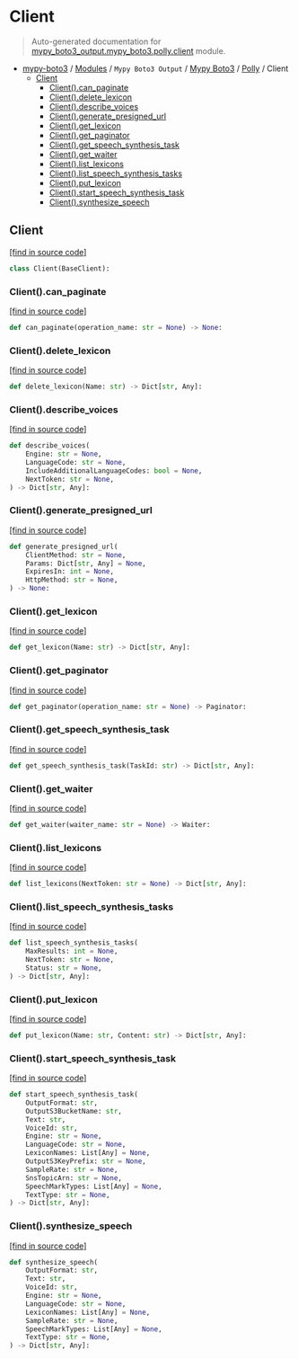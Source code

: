 # Client

> Auto-generated documentation for [mypy_boto3_output.mypy_boto3.polly.client](https://github.com/vemel/mypy_boto3/blob/master/mypy_boto3_output/mypy_boto3/polly/client.py) module.

- [mypy-boto3](../../../README.md#mypy_boto3) / [Modules](../../../MODULES.md#mypy-boto3-modules) / `Mypy Boto3 Output` / [Mypy Boto3](../index.md#mypy-boto3) / [Polly](index.md#polly) / Client
    - [Client](#client)
        - [Client().can_paginate](#clientcan_paginate)
        - [Client().delete_lexicon](#clientdelete_lexicon)
        - [Client().describe_voices](#clientdescribe_voices)
        - [Client().generate_presigned_url](#clientgenerate_presigned_url)
        - [Client().get_lexicon](#clientget_lexicon)
        - [Client().get_paginator](#clientget_paginator)
        - [Client().get_speech_synthesis_task](#clientget_speech_synthesis_task)
        - [Client().get_waiter](#clientget_waiter)
        - [Client().list_lexicons](#clientlist_lexicons)
        - [Client().list_speech_synthesis_tasks](#clientlist_speech_synthesis_tasks)
        - [Client().put_lexicon](#clientput_lexicon)
        - [Client().start_speech_synthesis_task](#clientstart_speech_synthesis_task)
        - [Client().synthesize_speech](#clientsynthesize_speech)

## Client

[[find in source code]](https://github.com/vemel/mypy_boto3/blob/master/mypy_boto3_output/mypy_boto3/polly/client.py#L12)

```python
class Client(BaseClient):
```

### Client().can_paginate

[[find in source code]](https://github.com/vemel/mypy_boto3/blob/master/mypy_boto3_output/mypy_boto3/polly/client.py#L15)

```python
def can_paginate(operation_name: str = None) -> None:
```

### Client().delete_lexicon

[[find in source code]](https://github.com/vemel/mypy_boto3/blob/master/mypy_boto3_output/mypy_boto3/polly/client.py#L19)

```python
def delete_lexicon(Name: str) -> Dict[str, Any]:
```

### Client().describe_voices

[[find in source code]](https://github.com/vemel/mypy_boto3/blob/master/mypy_boto3_output/mypy_boto3/polly/client.py#L23)

```python
def describe_voices(
    Engine: str = None,
    LanguageCode: str = None,
    IncludeAdditionalLanguageCodes: bool = None,
    NextToken: str = None,
) -> Dict[str, Any]:
```

### Client().generate_presigned_url

[[find in source code]](https://github.com/vemel/mypy_boto3/blob/master/mypy_boto3_output/mypy_boto3/polly/client.py#L33)

```python
def generate_presigned_url(
    ClientMethod: str = None,
    Params: Dict[str, Any] = None,
    ExpiresIn: int = None,
    HttpMethod: str = None,
) -> None:
```

### Client().get_lexicon

[[find in source code]](https://github.com/vemel/mypy_boto3/blob/master/mypy_boto3_output/mypy_boto3/polly/client.py#L43)

```python
def get_lexicon(Name: str) -> Dict[str, Any]:
```

### Client().get_paginator

[[find in source code]](https://github.com/vemel/mypy_boto3/blob/master/mypy_boto3_output/mypy_boto3/polly/client.py#L47)

```python
def get_paginator(operation_name: str = None) -> Paginator:
```

### Client().get_speech_synthesis_task

[[find in source code]](https://github.com/vemel/mypy_boto3/blob/master/mypy_boto3_output/mypy_boto3/polly/client.py#L51)

```python
def get_speech_synthesis_task(TaskId: str) -> Dict[str, Any]:
```

### Client().get_waiter

[[find in source code]](https://github.com/vemel/mypy_boto3/blob/master/mypy_boto3_output/mypy_boto3/polly/client.py#L55)

```python
def get_waiter(waiter_name: str = None) -> Waiter:
```

### Client().list_lexicons

[[find in source code]](https://github.com/vemel/mypy_boto3/blob/master/mypy_boto3_output/mypy_boto3/polly/client.py#L59)

```python
def list_lexicons(NextToken: str = None) -> Dict[str, Any]:
```

### Client().list_speech_synthesis_tasks

[[find in source code]](https://github.com/vemel/mypy_boto3/blob/master/mypy_boto3_output/mypy_boto3/polly/client.py#L63)

```python
def list_speech_synthesis_tasks(
    MaxResults: int = None,
    NextToken: str = None,
    Status: str = None,
) -> Dict[str, Any]:
```

### Client().put_lexicon

[[find in source code]](https://github.com/vemel/mypy_boto3/blob/master/mypy_boto3_output/mypy_boto3/polly/client.py#L69)

```python
def put_lexicon(Name: str, Content: str) -> Dict[str, Any]:
```

### Client().start_speech_synthesis_task

[[find in source code]](https://github.com/vemel/mypy_boto3/blob/master/mypy_boto3_output/mypy_boto3/polly/client.py#L73)

```python
def start_speech_synthesis_task(
    OutputFormat: str,
    OutputS3BucketName: str,
    Text: str,
    VoiceId: str,
    Engine: str = None,
    LanguageCode: str = None,
    LexiconNames: List[Any] = None,
    OutputS3KeyPrefix: str = None,
    SampleRate: str = None,
    SnsTopicArn: str = None,
    SpeechMarkTypes: List[Any] = None,
    TextType: str = None,
) -> Dict[str, Any]:
```

### Client().synthesize_speech

[[find in source code]](https://github.com/vemel/mypy_boto3/blob/master/mypy_boto3_output/mypy_boto3/polly/client.py#L91)

```python
def synthesize_speech(
    OutputFormat: str,
    Text: str,
    VoiceId: str,
    Engine: str = None,
    LanguageCode: str = None,
    LexiconNames: List[Any] = None,
    SampleRate: str = None,
    SpeechMarkTypes: List[Any] = None,
    TextType: str = None,
) -> Dict[str, Any]:
```
